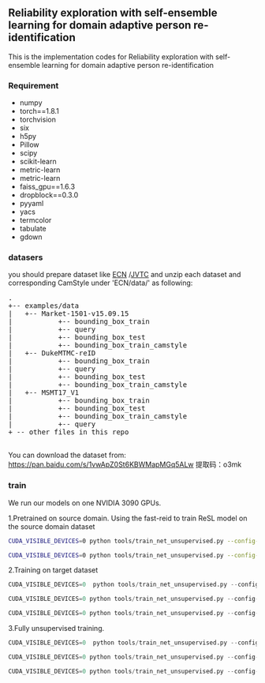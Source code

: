 ## Reliability exploration with self-ensemble learning for domain adaptive person re-identification
This is the implementation codes for Reliability exploration with self-ensemble learning for domain adaptive person re-identification

### Requirement

- numpy
- torch==1.8.1
- torchvision
- six
- h5py
- Pillow
- scipy
- scikit-learn
- metric-learn 
- metric-learn 
- faiss_gpu==1.6.3
- dropblock==0.3.0
- pyyaml
- yacs
- termcolor
- tabulate
- gdown

### datasers
you should prepare dataset like [ECN](https://github.com/zhunzhong07/ECN) /[JVTC](https://github.com/ljn114514/JVTC) and unzip each dataset and corresponding CamStyle under 'ECN/data/' as following:

<pre>
.
+-- examples/data
|   +-- Market-1501-v15.09.15
|           +-- bounding_box_train
|           +-- query
|           +-- bounding_box_test
|           +-- bounding_box_train_camstyle
|   +-- DukeMTMC-reID
|           +-- bounding_box_train
|           +-- query
|           +-- bounding_box_test
|           +-- bounding_box_train_camstyle
|   +-- MSMT17_V1
|           +-- bounding_box_train
|           +-- bounding_box_test
|           +-- bounding_box_train_camstyle
|           +-- query
+ -- other files in this repo

</pre>
You can download the dataset from: https://pan.baidu.com/s/1vwApZ0St6KBWMapMGq5ALw 提取码：o3mk 

### train
We run our models on one NVIDIA 3090 GPUs. 

1.Pretrained on source domain. 
Using the fast-reid to train ReSL model on the source domain dataset

```bash
CUDA_VISIBLE_DEVICES=0 python tools/train_net_unsupervised.py --config-file configs/Unsupervised/sbs_R50_resl_duke_supervised.yml 

CUDA_VISIBLE_DEVICES=0 python tools/train_net_unsupervised.py --config-file configs/Unsupervised/sbs_R50_resl_market_supervised.yml 
```


2.Training on target dataset

```python
CUDA_VISIBLE_DEVICES=0  python tools/train_net_unsupervised.py --config-file configs/Unsupervised/sbs_R50_resl_market.yml MODEL.WEIGHTS /path/to/checkpoint_file

CUDA_VISIBLE_DEVICES=0 python tools/train_net_unsupervised.py --config-file configs/Unsupervised/sbs_R50_resl_duke.yml  MODEL.WEIGHTS /path/to/checkpoint_file

CUDA_VISIBLE_DEVICES=0 python tools/train_net_unsupervised.py --config-file configs/Unsupervised/sbs_R50_resl_msmt17.yml  MODEL.WEIGHTS /path/to/checkpoint_file
```


3.Fully unsupervised training.


```python
CUDA_VISIBLE_DEVICES=0  python tools/train_net_unsupervised.py --config-file configs/Unsupervised/sbs_R50_resl_market.yml

CUDA_VISIBLE_DEVICES=0 python tools/train_net_unsupervised.py --config-file configs/Unsupervised/sbs_R50_resl_duke.yml 

CUDA_VISIBLE_DEVICES=0 python tools/train_net_unsupervised.py --config-file configs/Unsupervised/sbs_R50_resl_msmt17.yml
```
